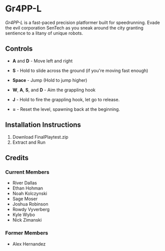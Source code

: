 # Gr4PP-L

_Gr4PP-L_ is a fast-paced precision platformer built for speedrunning. Evade the evil corporation SenTech as you sneak around the city granting sentience to a litany of unique robots.

## Controls

- **A** and **D** - Move left and right
- **S** - Hold to slide across the ground (if you're moving fast enough)
- **Space** - Jump (Hold to jump higher)

- **W**, **A**, **S**, and **D** - Aim the grappling hook
- **J** - Hold to fire the grappling hook, let go to release.
- **=** - Reset the level, spawning back at the beginning.

## Installation Instructions

1. Download FinalPlaytest.zip
2. Extract and Run

## Credits

### Current Members

- River Dallas
- Ethan Hohman
- Noah Kolczynski
- Sage Moser
- Joshua Robinson
- Rowdy Vyverberg
- Kyle Wybo
- Nick Zimanski

### Former Members

- Alex Hernandez
